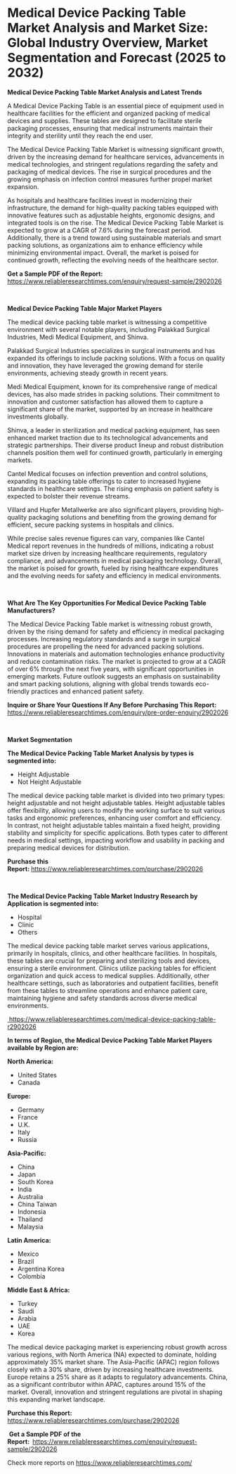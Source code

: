 <p><h1>Medical Device Packing Table Market Analysis and Market Size: Global Industry Overview, Market Segmentation and Forecast (2025 to 2032)</h1></p><p><strong>Medical Device Packing Table Market Analysis and Latest Trends</strong></p>
<p><p>A Medical Device Packing Table is an essential piece of equipment used in healthcare facilities for the efficient and organized packing of medical devices and supplies. These tables are designed to facilitate sterile packaging processes, ensuring that medical instruments maintain their integrity and sterility until they reach the end user. </p><p>The Medical Device Packing Table Market is witnessing significant growth, driven by the increasing demand for healthcare services, advancements in medical technologies, and stringent regulations regarding the safety and packaging of medical devices. The rise in surgical procedures and the growing emphasis on infection control measures further propel market expansion. </p><p>As hospitals and healthcare facilities invest in modernizing their infrastructure, the demand for high-quality packing tables equipped with innovative features such as adjustable heights, ergonomic designs, and integrated tools is on the rise. The Medical Device Packing Table Market is expected to grow at a CAGR of 7.6% during the forecast period. Additionally, there is a trend toward using sustainable materials and smart packing solutions, as organizations aim to enhance efficiency while minimizing environmental impact. Overall, the market is poised for continued growth, reflecting the evolving needs of the healthcare sector.</p></p>
<p><strong>Get a Sample PDF of the Report:&nbsp;</strong> <a href="https://www.reliableresearchtimes.com/enquiry/request-sample/2902026?utm_campaign=2937&utm_medium=2&utm_source=Github&utm_content=ia&utm_term=11032025&utm_id=medical-device-packing-table">https://www.reliableresearchtimes.com/enquiry/request-sample/2902026</a></p>
<p>&nbsp;</p>
<p><strong>Medical Device Packing Table Major Market Players</strong></p>
<p><p>The medical device packing table market is witnessing a competitive environment with several notable players, including Palakkad Surgical Industries, Medi Medical Equipment, and Shinva. </p><p>Palakkad Surgical Industries specializes in surgical instruments and has expanded its offerings to include packing solutions. With a focus on quality and innovation, they have leveraged the growing demand for sterile environments, achieving steady growth in recent years.</p><p>Medi Medical Equipment, known for its comprehensive range of medical devices, has also made strides in packing solutions. Their commitment to innovation and customer satisfaction has allowed them to capture a significant share of the market, supported by an increase in healthcare investments globally.</p><p>Shinva, a leader in sterilization and medical packing equipment, has seen enhanced market traction due to its technological advancements and strategic partnerships. Their diverse product lineup and robust distribution channels position them well for continued growth, particularly in emerging markets.</p><p>Cantel Medical focuses on infection prevention and control solutions, expanding its packing table offerings to cater to increased hygiene standards in healthcare settings. The rising emphasis on patient safety is expected to bolster their revenue streams.</p><p>Villard and Hupfer Metallwerke are also significant players, providing high-quality packaging solutions and benefiting from the growing demand for efficient, secure packing systems in hospitals and clinics.</p><p>While precise sales revenue figures can vary, companies like Cantel Medical report revenues in the hundreds of millions, indicating a robust market size driven by increasing healthcare requirements, regulatory compliance, and advancements in medical packaging technology. Overall, the market is poised for growth, fueled by rising healthcare expenditures and the evolving needs for safety and efficiency in medical environments.</p></p>
<p>&nbsp;</p>
<p><strong>What Are The Key Opportunities For Medical Device Packing Table Manufacturers?</strong></p>
<p><p>The Medical Device Packing Table market is witnessing robust growth, driven by the rising demand for safety and efficiency in medical packaging processes. Increasing regulatory standards and a surge in surgical procedures are propelling the need for advanced packing solutions. Innovations in materials and automation technologies enhance productivity and reduce contamination risks. The market is projected to grow at a CAGR of over 6% through the next five years, with significant opportunities in emerging markets. Future outlook suggests an emphasis on sustainability and smart packing solutions, aligning with global trends towards eco-friendly practices and enhanced patient safety.</p></p>
<p><strong>Inquire or Share Your Questions If Any Before Purchasing This Report:</strong> <a href="https://www.reliableresearchtimes.com/enquiry/pre-order-enquiry/2902026?utm_campaign=2937&utm_medium=2&utm_source=Github&utm_content=ia&utm_term=11032025&utm_id=medical-device-packing-table">https://www.reliableresearchtimes.com/enquiry/pre-order-enquiry/2902026</a></p>
<p>&nbsp;</p>
<p><strong>Market Segmentation</strong></p>
<p><strong>The Medical Device Packing Table Market Analysis by types is segmented into:</strong></p>
<p><ul><li>Height Adjustable</li><li>Not Height Adjustable</li></ul></p>
<p><p>The medical device packing table market is divided into two primary types: height adjustable and not height adjustable tables. Height adjustable tables offer flexibility, allowing users to modify the working surface to suit various tasks and ergonomic preferences, enhancing user comfort and efficiency. In contrast, not height adjustable tables maintain a fixed height, providing stability and simplicity for specific applications. Both types cater to different needs in medical settings, impacting workflow and usability in packing and preparing medical devices for distribution.</p></p>
<p><strong>Purchase this Report:&nbsp;</strong><a href="https://www.reliableresearchtimes.com/purchase/2902026?utm_campaign=2937&utm_medium=2&utm_source=Github&utm_content=ia&utm_term=11032025&utm_id=medical-device-packing-table">https://www.reliableresearchtimes.com/purchase/2902026</a></p>
<p>&nbsp;</p>
<p><strong>The Medical Device Packing Table Market Industry Research by Application is segmented into:</strong></p>
<p><ul><li>Hospital</li><li>Clinic</li><li>Others</li></ul></p>
<p><p>The medical device packing table market serves various applications, primarily in hospitals, clinics, and other healthcare facilities. In hospitals, these tables are crucial for preparing and sterilizing tools and devices, ensuring a sterile environment. Clinics utilize packing tables for efficient organization and quick access to medical supplies. Additionally, other healthcare settings, such as laboratories and outpatient facilities, benefit from these tables to streamline operations and enhance patient care, maintaining hygiene and safety standards across diverse medical environments.</p></p>
<p><a href="https://www.reliableresearchtimes.com/medical-device-packing-table-r2902026?utm_campaign=2937&utm_medium=2&utm_source=Github&utm_content=ia&utm_term=11032025&utm_id=medical-device-packing-table">&nbsp;https://www.reliableresearchtimes.com/medical-device-packing-table-r2902026</a></p>
<p><strong>In terms of Region, the Medical Device Packing Table Market Players available by Region are:</strong></p>
<p>
    <p> <strong> North America: </strong>
        <ul>
            <li>United States</li>
            <li>Canada</li>
        </ul>
        </p> 
    <p> <strong> Europe: </strong>
        <ul>
            <li>Germany</li>
            <li>France</li>
            <li>U.K.</li>
            <li>Italy</li>
            <li>Russia</li>
        </ul>
        </p> 
    <p> <strong> Asia-Pacific: </strong>
        <ul>
            <li>China</li>
            <li>Japan</li>
            <li>South Korea</li>
            <li>India</li>
            <li>Australia</li>
            <li>China Taiwan</li>
            <li>Indonesia</li>
            <li>Thailand</li>
            <li>Malaysia</li>
        </ul>
        </p> 
    <p> <strong> Latin America: </strong>
        <ul>
            <li>Mexico</li>
            <li>Brazil</li>
            <li>Argentina Korea</li>
            <li>Colombia</li>
        </ul>
        </p> 
    <p> <strong> Middle East & Africa: </strong>
        <ul>
            <li>Turkey</li>
            <li>Saudi</li>
            <li>Arabia</li>
            <li>UAE</li>
            <li>Korea</li>
        </ul>
    </p>
    </p>
<p><p>The medical device packaging market is experiencing robust growth across various regions, with North America (NA) expected to dominate, holding approximately 35% market share. The Asia-Pacific (APAC) region follows closely with a 30% share, driven by increasing healthcare investments. Europe retains a 25% share as it adapts to regulatory advancements. China, as a significant contributor within APAC, captures around 15% of the market. Overall, innovation and stringent regulations are pivotal in shaping this expanding market landscape.</p></p>
<p><strong>Purchase this Report: </strong><a href="https://www.reliableresearchtimes.com/purchase/2902026?utm_campaign=2937&utm_medium=2&utm_source=Github&utm_content=ia&utm_term=11032025&utm_id=medical-device-packing-table">https://www.reliableresearchtimes.com/purchase/2902026</a></p>
<p>&nbsp;<strong>Get a Sample PDF of the Report:&nbsp;&nbsp;</strong><a href="https://www.reliableresearchtimes.com/enquiry/request-sample/2902026?utm_campaign=2937&utm_medium=2&utm_source=Github&utm_content=ia&utm_term=11032025&utm_id=medical-device-packing-table">https://www.reliableresearchtimes.com/enquiry/request-sample/2902026</a></p>
<p><strong></strong></p>
<p>Check more reports on <a href="https://www.reliableresearchtimes.com/?utm_campaign=2937&utm_medium=2&utm_source=Github&utm_content=ia&utm_term=11032025&utm_id=medical-device-packing-table">https://www.reliableresearchtimes.com/</a></p>